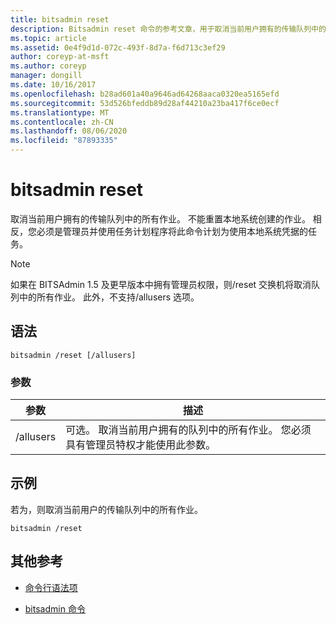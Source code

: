 ```yaml
---
title: bitsadmin reset
description: Bitsadmin reset 命令的参考文章，用于取消当前用户拥有的传输队列中的所有作业。
ms.topic: article
ms.assetid: 0e4f9d1d-072c-493f-8d7a-f6d713c3ef29
author: coreyp-at-msft
ms.author: coreyp
manager: dongill
ms.date: 10/16/2017
ms.openlocfilehash: b28ad601a40a9646ad64268aaca0320ea5165efd
ms.sourcegitcommit: 53d526bfeddb89d28af44210a23ba417f6ce0ecf
ms.translationtype: MT
ms.contentlocale: zh-CN
ms.lasthandoff: 08/06/2020
ms.locfileid: "87893335"
---
```

# <a name="bitsadmin-reset"></a>bitsadmin reset

取消当前用户拥有的传输队列中的所有作业。 不能重置本地系统创建的作业。 相反，您必须是管理员并使用任务计划程序将此命令计划为使用本地系统凭据的任务。

> [!NOTE]
> 如果在 BITSAdmin 1.5 及更早版本中拥有管理员权限，则/reset 交换机将取消队列中的所有作业。 此外，不支持/allusers 选项。

## <a name="syntax"></a>语法

```
bitsadmin /reset [/allusers]
```

### <a name="parameters"></a>参数

| 参数 | 描述 |
| -------------- | -------------- |
| /allusers | 可选。 取消当前用户拥有的队列中的所有作业。 您必须具有管理员特权才能使用此参数。 |

## <a name="examples"></a>示例

若为，则取消当前用户的传输队列中的所有作业。

```
bitsadmin /reset
```

## <a name="additional-references"></a>其他参考

- [命令行语法项](command-line-syntax-key.md)

- [bitsadmin 命令](bitsadmin.md)
